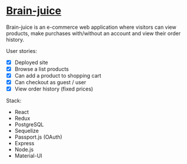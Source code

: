 # [Brain-juice](https://brain-juice.herokuapp.com)

Brain-juice is an e-commerce web application where visitors can view products, make purchases with/without an account and view their order history.

User stories:

- [x] Deployed site
- [x] Browse a list products
- [x] Can add a product to shopping cart
- [x] Can checkout as guest / user
- [x] View order history (fixed prices)

Stack:
- React
- Redux
- PostgreSQL
- Sequelize
- Passport.js (OAuth)
- Express
- Node.js
- Material-UI




